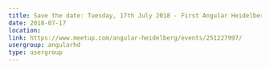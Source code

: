```yaml
---
title: Save the date: Tuesday, 17th July 2018 - First Angular Heidelberg Meetup
date: 2018-07-17
location: 
link: https://www.meetup.com/angular-heidelberg/events/251227997/
usergroup: angularhd
type: usergroup
---
```

